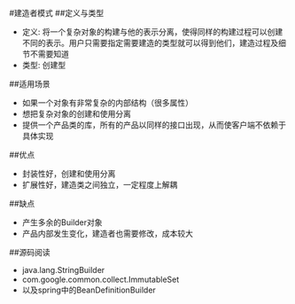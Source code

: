 #建造者模式
##定义与类型
- 定义: 将一个复杂对象的构建与他的表示分离，使得同样的构建过程可以创建不同的表示。用户只需要指定需要建造的类型就可以得到他们，建造过程及细节不需要知道
- 类型: 创建型

##适用场景
- 如果一个对象有非常复杂的内部结构（很多属性）
- 想把复杂对象的创建和使用分离
- 提供一个产品类的库，所有的产品以同样的接口出现，从而使客户端不依赖于具体实现

##优点
- 封装性好，创建和使用分离
- 扩展性好，建造类之间独立，一定程度上解耦

##缺点
- 产生多余的Builder对象
- 产品内部发生变化，建造者也需要修改，成本较大
 
##源码阅读
- java.lang.StringBuilder
- com.google.common.collect.ImmutableSet
- 以及spring中的BeanDefinitionBuilder